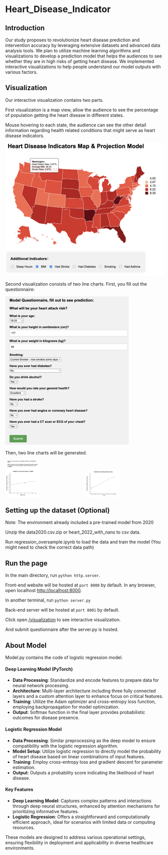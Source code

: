 # Heart_Disease_Indicator

## Introduction

Our study proposes to revolutionize heart disease prediction and intervention accuracy by leveraging extensive datasets and advanced data analysis tools. We plan to utilize machine learning algorithms and visualizations to develop a prediction model that helps the audiences to see whether they are in high risks of getting heart disease. We implemented interactive visualizations to help people understand our model outputs with various factors.

## Visualization

Our interactive visualization contains two parts.

First visualization is a map view, allow the audience to see the percentage of population getting the heart disease in different states.

Mouse hovering to each state, the audience can see the other detail information regarding health related conditions that might serve as heart disease indicators.

<img src="assets/map.png" alt="Map with tool tip" style="width: 700px; height: auto;">



<!-- include screenshot here -->

Second visualization consists of two line charts. First, you fill out the questionnaire:

<img src="assets/questions.png" alt="Map with tool tip" style="width: 400px; height: auto;">


Then, two line charts will be generated.

<div style="display: grid; grid-template-columns: 1fr 1fr; align-items: end;">
    <img src="assets/weight.png" alt="Probability with respect to weight" style="width: 45%; height: auto;">
    <img src="assets/age.png" alt="Probability with respect to age" style="width: 45%; height: auto;">
</div>




## Setting up the dataset (Optional)

Note: The environment already included a pre-trained model from 2020

Unzip the data2020.csv.zip or heart_2022_with_nans to csv data. 

Run regression_oversample.ipynb to load the data and train the model (You might need to check the correct data path)



## Run the page

In the main directory, run `python http.server`.

Front-end website will be hosted at `port 8000` by default. In any browser, open localhost [http://localhost:8000](http://localhost:8000).

In another terminal, run `python server.py`

Back-end server will be hosted at `port 8001` by default.

Click open [/visualization](http://localhost:8000/visualization/) to see interactive visualization.

And submit questionnaire after the server.py is hosted.

## About Model

Model.py contains the code of logistic regression model.  

#### Deep Learning Model (PyTorch)

- **Data Processing**: Standardize and encode features to prepare data for neural network processing.
- **Architecture**: Multi-layer architecture including three fully connected layers and a custom attention layer to enhance focus on critical features.
- **Training**: Utilize the Adam optimizer and cross-entropy loss function, employing backpropagation for model optimization.
- **Output**: Softmax function in the final layer provides probabilistic outcomes for disease presence.

#### Logistic Regression Model

- **Data Processing**: Similar preprocessing as the deep model to ensure compatibility with the logistic regression algorithm.
- **Model Setup**: Utilize logistic regression to directly model the probability of heart disease based on linear combinations of input features.
- **Training**: Employ cross-entropy loss and gradient descent for parameter estimation.
- **Output**: Outputs a probability score indicating the likelihood of heart disease.

#### Key Features

- **Deep Learning Model**: Captures complex patterns and interactions through deep neural structures, enhanced by attention mechanisms for prioritizing informative features.
- **Logistic Regression**: Offers a straightforward and computationally efficient approach, ideal for scenarios with limited data or computing resources.

These models are designed to address various operational settings, ensuring flexibility in deployment and applicability in diverse healthcare environments.


